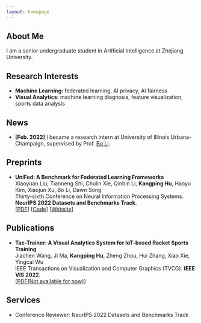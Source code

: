 ```yaml
---
layout: homepage
---
```


## About Me

I am a senior undergraduate student in Artificial Intelligence at Zhejiang University.

## Research Interests

- **Machine Learning:** federated learning, AI privacy, AI fairness
- **Visual Analytics:** machine learning diagnosis, feature visualization, sports data analysis

## News

- **[Feb. 2022]** I became a research intern at University of Illinois Urbana-Champaign, supervised by Prof. [Bo Li](https://aisecure.github.io).

## Preprints

- **UniFed: A Benchmark for Federated Learning Frameworks**
  <br>
  Xiaoyuan Liu, Tianneng Shi, Chulin Xie, Qinbin Li, **Kangping Hu**, Haoyu Kim, Xiaojun Xu, Bo Li, Dawn Song
  <br>
  Thirty-sixth Conference on Neural Information Processing Systems. **NeurIPS 2022 Datasets and Benchmarks Track**.
  <br>
  [[PDF](https://arxiv.org/pdf/2207.10308.pdf)] [[Code](https://github.com/AI-secure/FLBenchmark-toolkit)] [[Website](https://unifedbenchmark.github.io)]

## Publications

- **Tac-Trainer: A Visual Analytics System for IoT-based Racket Sports Training**
  <br>
  Jiachen Wang, Ji Ma, **Kangping Hu**, Zheng Zhou, Hui Zhang, Xiao Xie, Yingcai Wu
  <br>
  IEEE Transactions on Visualization and Computer Graphics (TVCG). **IEEE VIS 2022**.
  <br>
  [[PDF(Not available for now)](https://zjuidg.org)]

## Services

- Conference Reviewer: NeurIPS 2022 Datasets and Benchmarks Track
